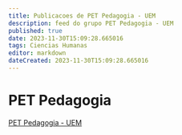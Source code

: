 ```yaml
---
title: Publicacoes de PET Pedagogia - UEM 
description: feed do grupo PET Pedagogia - UEM
published: true
date: 2023-11-30T15:09:28.665016
tags: Ciencias Humanas
editor: markdown
dateCreated: 2023-11-30T15:09:28.665016
---
```


# PET Pedagogia
[PET Pedagogia - UEM](/grupo/193PETPedagogiaUEM.md)